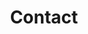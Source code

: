 ---
title: Contact
heading: Get in touch today
description: We'd love to help you improve your sales.
permalink: contact.html
layout: contact
full_width: true

form:
  to: "alan@rynne.es"
  subject: New message from Hydryne Theme page
  # If you use Formspree.io premium you can specify the page it will take you upon confirmation.
  next: /contact-success

map:
  latitude: -45.8787605
  longitude: 170.5027976
  address: "1 George Street, Dunedin, New Zealand"
  zoom: 13
---